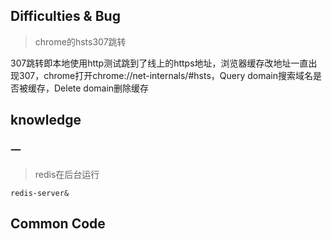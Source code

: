 ## Difficulties & Bug

> chrome的hsts307跳转

307跳转即本地使用http测试跳到了线上的https地址，浏览器缓存改地址一直出现307，chrome打开chrome://net-internals/#hsts，Query domain搜索域名是否被缓存，Delete domain删除缓存

## knowledge

### 一

> redis在后台运行

```
redis-server&
```

## Common Code
